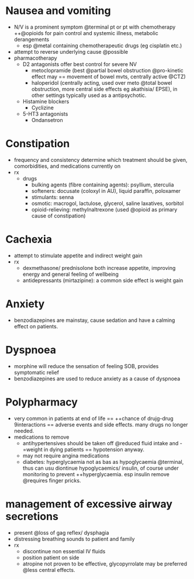 
# Nausea and vomiting
+ N/V is a prominent symptom @terminal pt or pt with chemotherapy ++@opioids for pain control and systemic illness, metabolic derangements
    * esp @metal containing chemotherapeutic drugs (eg cisplatin etc.)
+ attempt to reverse underlying cause @possible
+ pharmacotherapy
    * D2 antagonists offer best control for severe NV
        - metoclopramide (best @partial bowel obstruction @pro-kinetic effect may == movement of bowel mvts, centrally active @CTZ)
        - haloperidol (centrally acting, used over meto @total bowel obstruction, more central side effects  eg akathisia/ EPSE), in other settings typically used as a antipsychotic. 
    * Histamine blockers
        - Cyclizine
    * 5-HT3 antagonists
        - Ondansetron

# Constipation
- frequency and consistency determine which treatment should be given, comorbidities, and medications currently on
- rx
    + drugs 
        * bulking agents (fibre containing agents): psyllium, sterculia
        * softeners: docusate (coloxyl in AU), liquid paraffin, poloxamer
        * stimulants: senna
        * osmotic: macrogol, lactulose, glycerol, saline laxatives, sorbitol
        * opioid-relieving: methylnaltrexone (used @opioid as primary cause of constipation)

# Cachexia
- attempt to stimulate appetite and indirect weight gain
- rx
    + dexmethasone/ prednisolone both increase appetite, improving energy and general feeling of wellbeing
    + antidepressants (mirtazipine): a common side effect is weight gain

# Anxiety
- benzodiazepines are mainstay, cause sedation and have a calming effect on patients.

# Dyspnoea
- morphine will reduce the sensation of feeling SOB, provides symptomatic relief
- benzodiazepines are used to reduce anxiety as a cause of dyspnoea

# Polypharmacy
- very common in patients at end of life == ++chance of drujg-drug 9interactions == adverse events and side effects. many drugs no longer needed. 
- medications to remove
    + antihypertensives should be taken off @reduced fluid intake and -=weight in dying patients == hypotension anyway. 
    + may not require angina medications
    + diabetes: hyperglycaemia not as bas as hypoglycaemia @terminal, thus can usu diontinue hypoglycaemics/ insulin, of course under monitoring to prevent ++hyperglycaemia. esp insulin remove @requires finger pricks.

# management of excessive airway secretions
- present @loss of gag reflex/ dysphagia
- distressing breathing sounds to patient and family
- rx
    + discontinue non essential IV fluids
    + position patient on side
    + atropine not proven to be effective, glycopyrrolate may be preferred @less central effects.